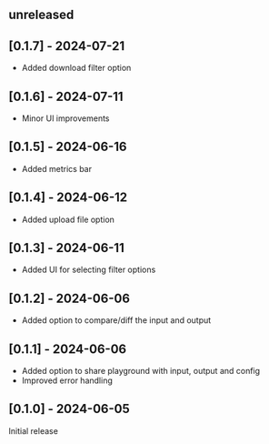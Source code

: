 ## unreleased

## [0.1.7] - 2024-07-21

- Added download filter option

## [0.1.6] - 2024-07-11

- Minor UI improvements

## [0.1.5] - 2024-06-16

- Added metrics bar

## [0.1.4] - 2024-06-12

- Added upload file option

## [0.1.3] - 2024-06-11

- Added UI for selecting filter options

## [0.1.2] - 2024-06-06

- Added option to compare/diff the input and output

## [0.1.1] - 2024-06-06

- Added option to share playground with input, output and config
- Improved error handling

## [0.1.0] - 2024-06-05

Initial release

